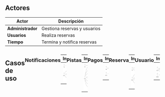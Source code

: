## Actores

| Actor             | Descripción                  |
| ----------------- | ---------------------------- |
| **Administrador** | Gestiona reservas y usuarios |
| **Usuarios**      | Realiza reservas             |
| **Tiempo**        | Termina y notifica reservas  |

<div style="display: flex">

## Casos de uso
### Notificaciones
| Imagen                                     |                                 |
| ------------------------------------------ | -------------------------------------- |
| ![Texto alternativo](CasosDeUso/Imagenes/Notificaciones.svg) | [Enlace a la carpeta](CduDetallados/CduNotficaciones) |

### Pistas
| Imagen                                     |                                 |
| ------------------------------------------ | -------------------------------------- |
| ![Texto alternativo](CasosDeUso/Imagenes/Pistas.svg) | [Enlace a la carpeta](CduDetallados/CduPistas) |

### Pagos
| Imagen                                     |                                 |
| ------------------------------------------ | -------------------------------------- |
| ![Texto alternativo](CasosDeUso/Imagenes/Pagos.svg) | [Enlace a la carpeta](CduDetallados/CduPagos) |

### Reserva
| Imagen                                     |                                 |
| ------------------------------------------ | -------------------------------------- |
| ![Texto alternativo](CasosDeUso/Imagenes/Reserva.svg) | [Enlace a la carpeta](CduDetallados/CduReserva) |

### Usuario
| Imagen                                     |                                 |
| ------------------------------------------ | -------------------------------------- |
| ![Texto alternativo](CasosDeUso/Imagenes/Usuario.svg) | [Enlace a la carpeta](CduDetallados/Usuario) |




